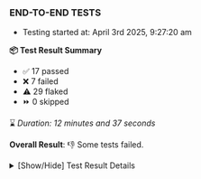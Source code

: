 ### END-TO-END TESTS

- Testing started at: April 3rd 2025, 9:27:20 am

**📦 Test Result Summary**

- ✅ 17 passed
- ❌ 7 failed
- ⚠️ 29 flaked
- ⏩ 0 skipped

⌛ _Duration: 12 minutes and 37 seconds_

**Overall Result**: 👎 Some tests failed.



<details>
    <summary>[Show/Hide] Test Result Details</summary>
    <div markdown="1">

| Test | Browser | Test Case | Tags | Result |
| :---: | :---: | :--- | :---: | :---: |
| 1 | chromium-meshery-provider | Verify Kanvas Snapshot using data-testid | unstable | ⚠️ |
| 2 | chromium-meshery-provider | Verify that UI components are displayed |  | ❌ |
| 3 | chromium-meshery-provider | Add a cluster connection by uploading kubeconfig file | unstable | ⚠️ |
| 4 | chromium-meshery-provider | Transition to disconnected state and then back to connected state | unstable | ⚠️ |
| 5 | chromium-meshery-provider | Transition to ignored state and then back to connected state | unstable | ⚠️ |
| 6 | chromium-meshery-provider | Transition to not found state and then back to connected state | unstable | ⚠️ |
| 7 | chromium-meshery-provider | Delete Kubernetes cluster connections | unstable | ⚠️ |
| 8 | chromium-meshery-provider | Test if Settings button is displayed |  | ❌ |
| 9 | chromium-meshery-provider | Verify Configure Metrics Navigation and Settings | unstable | ⚠️ |
| 10 | chromium-meshery-provider | Verify Performance Analysis Details | unstable | ⚠️ |
| 11 | chromium-meshery-provider | Configure Existing Istio adapter through Mesh Adapter URL from Management page | unstable | ⚠️ |
| 12 | chromium-meshery-provider | Test if Notification button is displayed |  | ❌ |
| 13 | chromium-meshery-provider | Add performance profile with load generator &quot;fortio&quot; and service mesh &quot;None&quot; | unstable | ⚠️ |
| 14 | chromium-meshery-provider | Verify Kanvas Details | unstable | ⚠️ |
| 15 | chromium-meshery-provider | Ping Istio Adapter | unstable | ⚠️ |
| 16 | chromium-meshery-provider | Test if Profile button is displayed |  | ❌ |
| 17 | chromium-meshery-provider | View detailed result of a performance profile (Graph Visualiser) with load generator &quot;fortio&quot; and service mesh &quot;None&quot; | unstable | ⚠️ |
| 18 | chromium-meshery-provider | Verify Meshery Docker Extension Details | unstable | ⚠️ |
| 19 | chromium-meshery-provider | Aggregation Charts are displayed |  | ❌ |
| 20 | chromium-meshery-provider | Toggle &quot;Send Anonymous Usage Statistics&quot; | unstable | ⚠️ |
| 21 | chromium-meshery-provider | Edit the configuration of a performance profile with load generator &quot;fortio&quot; and service mesh &quot;None&quot; | unstable | ⚠️ |
| 22 | chromium-meshery-provider | Verify Meshery Design Embed Details | unstable | ⚠️ |
| 23 | chromium-meshery-provider | Connect to Meshery Istio Adapter and configure it |  | ❌ |
| 24 | chromium-meshery-provider | Toggle &quot;Send Anonymous Performance Results&quot; | unstable | ⚠️ |
| 25 | chromium-meshery-provider | Compare test of a performance profile with load generator &quot;fortio&quot; and service mesh &quot;None&quot; | unstable | ⚠️ |
| 26 | chromium-meshery-provider | Verify Meshery Catalog Section Details | unstable | ⚠️ |
| 27 | chromium-local-provider | Add a cluster connection by uploading kubeconfig file | unstable | ⚠️ |
| 28 | chromium-local-provider | Transition to disconnected state and then back to connected state | unstable | ⚠️ |
| 29 | chromium-local-provider | Transition to ignored state and then back to connected state | unstable | ⚠️ |
| 30 | chromium-local-provider | Transition to not found state and then back to connected state | unstable | ⚠️ |
| 31 | chromium-local-provider | Delete Kubernetes cluster connections | unstable | ⚠️ |
| 32 | chromium-local-provider | Verify Kanvas Snapshot using data-testid | unstable | ⚠️ |
| 33 | chromium-meshery-provider | Delete a performance profile with load generator &quot;fortio&quot; and service mesh &quot;None&quot; | unstable | ⚠️ |
| 34 | chromium-meshery-provider | Verify Meshery Adapter for Istio Section | unstable | ⚠️ |
| 35 | chromium-local-provider | Verify Performance Analysis Details | unstable | ⚠️ |
| 36 | chromium-local-provider | Verify Configure Metrics Navigation and Settings | unstable | ⚠️ |
| 37 | chromium-local-provider | Configure Existing Istio adapter through Mesh Adapter URL from Management page | unstable | ⚠️ |
| 38 | chromium-local-provider | Verify Meshery Adapter for Istio Section | unstable | ⚠️ |
| 39 | chromium-local-provider | Add performance profile with load generator &quot;fortio&quot; and service mesh &quot;None&quot; | unstable | ⚠️ |
| 40 | chromium-local-provider | Connect to Meshery Istio Adapter and configure it |  | ❌ |
| 41 | chromium-local-provider | Ping Istio Adapter | unstable | ⚠️ |
| 42 | chromium-local-provider | View detailed result of a performance profile (Graph Visualiser) with load generator &quot;fortio&quot; and service mesh &quot;None&quot; | unstable | ⚠️ |
| 43 | chromium-local-provider | Edit the configuration of a performance profile with load generator &quot;fortio&quot; and service mesh &quot;None&quot; | unstable | ⚠️ |
| 44 | chromium-local-provider | Compare test of a performance profile with load generator &quot;fortio&quot; and service mesh &quot;None&quot; | unstable | ⚠️ |
| 45 | chromium-local-provider | Delete a performance profile with load generator &quot;fortio&quot; and service mesh &quot;None&quot; | unstable | ⚠️ |

</div>
</details>


<!-- To see the full report, please visit our CI/CD pipeline with reporter. -->